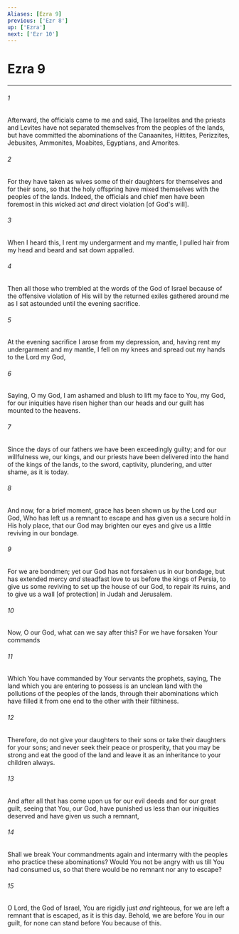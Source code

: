 ```yaml
---
Aliases: [Ezra 9]
previous: ['Ezr 8']
up: ['Ezra']
next: ['Ezr 10']
---
```

# Ezra 9

***














###### 1 






Afterward, the officials came to me and said, The Israelites and the priests and Levites have not separated themselves from the peoples of the lands, but have committed the abominations of the Canaanites, Hittites, Perizzites, Jebusites, Ammonites, Moabites, Egyptians, and Amorites. 













###### 2 






For they have taken as wives some of their daughters for themselves and for their sons, so that the holy offspring have mixed themselves with the peoples of the lands. Indeed, the officials and chief men have been foremost in this wicked act _and_ direct violation [of God's will]. 













###### 3 






When I heard this, I rent my undergarment and my mantle, I pulled hair from my head and beard and sat down appalled. 













###### 4 






Then all those who trembled at the words of the God of Israel because of the offensive violation of His will by the returned exiles gathered around me as I sat astounded until the evening sacrifice. 













###### 5 






At the evening sacrifice I arose from my depression, and, having rent my undergarment and my mantle, I fell on my knees and spread out my hands to the Lord my God, 













###### 6 






Saying, O my God, I am ashamed and blush to lift my face to You, my God, for our iniquities have risen higher than our heads and our guilt has mounted to the heavens. 













###### 7 






Since the days of our fathers we have been exceedingly guilty; and for our willfulness we, our kings, and our priests have been delivered into the hand of the kings of the lands, to the sword, captivity, plundering, and utter shame, as it is today. 













###### 8 






And now, for a brief moment, grace has been shown us by the Lord our God, Who has left us a remnant to escape and has given us a secure hold in His holy place, that our God may brighten our eyes and give us a little reviving in our bondage. 













###### 9 






For we are bondmen; yet our God has not forsaken us in our bondage, but has extended mercy _and_ steadfast love to us before the kings of Persia, to give us some reviving to set up the house of our God, to repair its ruins, and to give us a wall [of protection] in Judah and Jerusalem. 













###### 10 






Now, O our God, what can we say after this? For we have forsaken Your commands 













###### 11 






Which You have commanded by Your servants the prophets, saying, The land which you are entering to possess is an unclean land with the pollutions of the peoples of the lands, through their abominations which have filled it from one end to the other with their filthiness. 













###### 12 






Therefore, do not give your daughters to their sons or take their daughters for your sons; and never seek their peace or prosperity, that you may be strong and eat the good of the land and leave it as an inheritance to your children always. 













###### 13 






And after all that has come upon us for our evil deeds and for our great guilt, seeing that You, our God, have punished us less than our iniquities deserved and have given us such a remnant, 













###### 14 






Shall we break Your commandments again and intermarry with the peoples who practice these abominations? Would You not be angry with us till You had consumed us, so that there would be no remnant nor any to escape? 













###### 15 






O Lord, the God of Israel, You are rigidly just _and_ righteous, for we are left a remnant that is escaped, as it is this day. Behold, we are before You in our guilt, for none can stand before You because of this.
